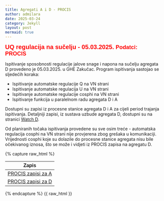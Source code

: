 ```yaml
---
title: Agregati A i D - PROCIS 
author: admilara
date: 2025-03-24
category: Jekyll
layout: post
mermaid: true
---
```


<span style="font-size: 20px; font-weight: bold; color: red; font-family: Helvetica; text-align: center">
    UQ regulacija na sučelju - 05.03.2025.
</span>
<span style="font-size: 18px; font-weight: bold; color: red; font-family: Helvetica; text-align: center">
    Podatci: PROCIS
</span>

Ispitivanje sposobnosti regulacije jalove snage i napona na sučelju agregata D provedeno je 05.03.2025. 
u GHE Zakučac. Program ispitivanja sastojao se sljedećih koraka:
* Ispitivanje automatske regulacije Q na VN strani
* Ispitivanje automatske regulacija U na VN strani
* Ispitivanje automatske regulacije cosphi na VN strani 
* Ispitivanje funkcija u paralelnom radu agregata D i A
 
Dostupni su zapisi iz procesne stanice agregata D i A za cijeli period trajanja ispitivanja.
Detaljniji zapisi, iz sustava uzbude agregata D, dostupni su na stranici <a href="{{ site.baseurl }}/2025-03-24-watch-inem-agr-d/">Watch D</a>.

Od planiranih točaka ispitivanja provedene su sve osim treće - automatska regulacija cosphi na VN strani nije provjerena zbog grešaka u 
komunikaciji. Vrijednosti cosphi koje su dolazile do procesne stanice agregata nisu bile očekivanog iznosa, što se može i vidjeti iz PROCIS
zapisa na agregatu D.


{% capture raw_html %}
<table>
    <thead>
        <tr>
            <th style="text-align:center; font-family: Helvetica">Zapis</th>
        </tr>
    </thead>
    <tbody>
        <tr>
            <td style="text-align:center"><a href="{{ site.baseurl }}/hrvoje-procis-md/procis-gen-a/">PROCIS zapisi za A</a></td>
        </tr>
        <tr>
            <td style="text-align:center"><a href="{{ site.baseurl }}/hrvoje-procis-md/procis-gen-d/">PROCIS zapisi za D</a></td>
        </tr>
    </tbody>
</table>
{% endcapture %}
{{ raw_html }}